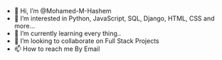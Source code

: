 - 👋 Hi, I’m @Mohamed-M-Hashem
- 👀 I’m interested in Python, JavaScript, SQL, Django, HTML, CSS and more...
- 🌱 I’m currently learning every thing..
- 💞️ I’m looking to collaborate on Full Stack Projects
- 📫 How to reach me By Email

<!---
Mohamed-M-Hashem/Mohamed-M-Hashem is a ✨ special ✨ repository because its `README.md` (this file) appears on your GitHub profile.
You can click the Preview link to take a look at your changes.
--->
